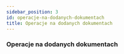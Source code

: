 ```yaml
---
sidebar_position: 3
id: operacje-na-dodanych-dokumentach
title: Operacje na dodanych dokumentach
---
```


### Operacje na dodanych dokumentach
